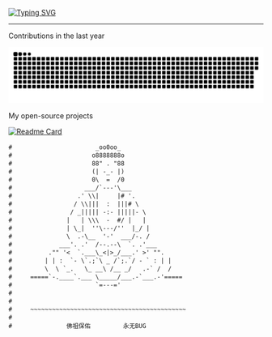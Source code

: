 <a href="http://jameshu.me"><img src="http://readme-typing-svg.herokuapp.com?font=Aboreto&size=27&duration=3000&pause=500&color=F73189&width=435&lines=Hi+there!;I'm+James.;Welcome+to+my+page!" alt="Typing SVG" /></a>

----------


Contributions in the last year

<div align="center"><img src="https://raw.githubusercontent.com/jamesishandsome/jamesishandsome/master/assets/github-contribution-grid-snake.svg" /></div>

My open-source projects

[![Readme Card](https://github-readme-stats.vercel.app/api/pin/?username=jamesishandsome&repo=git-clone-pack)](https://github.com/jamesishandsome/git-clone-pack)

```
#                       _oo0oo_
#                      o8888888o
#                      88" . "88
#                      (| -_- |)
#                      0\  =  /0
#                    ___/`---'\___
#                  .' \\|     |# '.
#                 / \\|||  :  |||# \
#                / _||||| -:- |||||- \
#               |   | \\\  -  #/ |   |
#               | \_|  ''\---/''  |_/ |
#               \  .-\__  '-'  ___/-. /
#             ___'. .'  /--.--\  `. .'___
#          ."" '<  `.___\_<|>_/___.' >' "".
#         | | :  `- \`.;`\ _ /`;.`/ - ` : | |
#         \  \ `_.   \_ __\ /__ _/   .-` /  /
#     =====`-.____`.___ \_____/___.-`___.-'=====
#                       `=---='
#
#
#     ~~~~~~~~~~~~~~~~~~~~~~~~~~~~~~~~~~~~~~~~~~~
#
#               佛祖保佑         永无BUG
```
